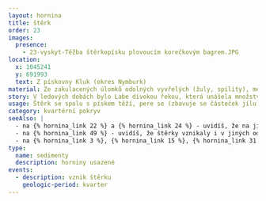 ```yaml
---
layout: hornina
title: štěrk
order: 23
images:
  presence:
    - 23-vyskyt-Těžba štěrkopísku plovoucím korečkovým bagrem.JPG
location:
  x: 1045241
  y: 691993
  text: Z pískovny Kluk (okres Nymburk)
material: Ze zakulacených úlomků odolných vyvřelých (žuly, spility), metamorfovaných (ruly, kvarcity) a sedimentárních (silicity, křemence) hornin.
story: V ledových dobách bylo Labe divokou řekou, která unášela množství horninových úlomků ze severovýchodní části českého masivu. Úlomky se kutálely v říčním proudu, narážely do sebe až se ohladily do kulata.
usage: Štěrk se spolu s pískem těží, pere se (zbavuje se částeček jílu), zrna štěrku a písku se třídí podle velikosti. Používají se jako plnivo do betonových a asfaltových směsí a pro další účely ve stavebnictví. Valouny jsou z různých odolných vyvřelých a metamorfovaných hornin bohemika.
category: kvartérní pokryv
seeAlso: |
  - na {% hornina_link 22 %} a {% hornina_link 24 %} - uvidíš, že na jiných místech vznikaly ve stejné době štěrky s odlišným složením
  - na {% hornina_link 49 %} - uvidíš, že štěrky vznikaly i v jiných odobích
  - na {% hornina_link 3 %}, {% hornina_link 15 %}, {% hornina_link 31 %} a {% hornina_link 43 %} - uvidíš, že ze štěrku může vzniknout pevná hornina
type:
  name: sedimenty
  description: horniny usazené
events:
  - description: vznik štěrku
    geologic-period: kvarter
---
```


